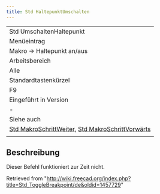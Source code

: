 ```yaml
---
title: Std HaltepunktUmschalten
---
```

|  |
| --- |
| Std UmschaltenHaltepunkt |
| Menüeintrag |
| Makro → Haltepunkt an/aus |
| Arbeitsbereich |
| Alle |
| Standardtastenkürzel |
| F9 |
| Eingeführt in Version |
| - |
| Siehe auch |
| [Std MakroSchrittWeiter](/Std_MacroStepOver/de "Std MacroStepOver/de"), [Std MakroSchrittVorwärts](/Std_MacroStepInto/de "Std MacroStepInto/de") |
|  |

## Beschreibung

Dieser Befehl funktioniert zur Zeit nicht.

Retrieved from "<http://wiki.freecad.org/index.php?title=Std_ToggleBreakpoint/de&oldid=1457729>"